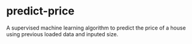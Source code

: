 # predict-price

A supervised machine learning algorithm to predict the price of a house using previous loaded data and inputed size.
